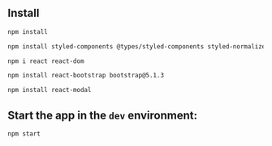 ## Install

```bash
npm install
```
```bash
npm install styled-components @types/styled-components styled-normalize
```
```bash
npm i react react-dom
```
```bash
npm install react-bootstrap bootstrap@5.1.3
```
```bash
npm install react-modal
```

## Start the app in the `dev` environment:

```bash
npm start
```
